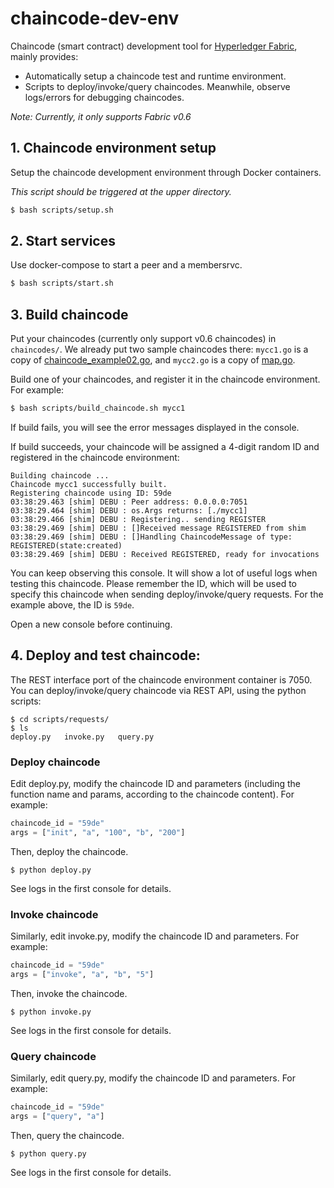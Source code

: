 # chaincode-dev-env

Chaincode (smart contract) development tool for [Hyperledger Fabric](https://github.com/hyperledger/fabric), mainly provides:

* Automatically setup a chaincode test and runtime environment.
* Scripts to deploy/invoke/query chaincodes. Meanwhile, observe logs/errors for debugging chaincodes.

*Note: Currently, it only supports Fabric v0.6*

## 1. Chaincode environment setup

Setup the chaincode development environment through Docker containers.

*This script should be triggered at the upper directory.*

```sh
$ bash scripts/setup.sh
```

## 2. Start services

Use docker-compose to start a peer and a membersrvc.

```sh
$ bash scripts/start.sh
```

## 3. Build chaincode

Put your chaincodes (currently only support v0.6 chaincodes) in `chaincodes/`. We already put two sample chaincodes there: `mycc1.go` is a copy of [chaincode_example02.go](https://github.com/hyperledger/fabric/blob/v0.6/examples/chaincode/go/chaincode_example02/chaincode_example02.go), and `mycc2.go` is a copy of [map.go](https://github.com/hyperledger/fabric/blob/v0.6/examples/chaincode/go/map/map.go).

Build one of your chaincodes, and register it in the chaincode environment. For example:

```sh
$ bash scripts/build_chaincode.sh mycc1
```

If build fails, you will see the error messages displayed in the console.

If build succeeds, your chaincode will be assigned a 4-digit random ID and registered in the chaincode environment:

```
Building chaincode ...
Chaincode mycc1 successfully built.
Registering chaincode using ID: 59de
03:38:29.463 [shim] DEBU : Peer address: 0.0.0.0:7051
03:38:29.464 [shim] DEBU : os.Args returns: [./mycc1]
03:38:29.466 [shim] DEBU : Registering.. sending REGISTER
03:38:29.469 [shim] DEBU : []Received message REGISTERED from shim
03:38:29.469 [shim] DEBU : []Handling ChaincodeMessage of type: REGISTERED(state:created)
03:38:29.469 [shim] DEBU : Received REGISTERED, ready for invocations
```

You can keep observing this console. It will show a lot of useful logs when testing this chaincode. Please remember the ID, which will be used to specify this chaincode when sending deploy/invoke/query requests. For the example above, the ID is `59de`.

Open a new console before continuing.

## 4. Deploy and test chaincode:

The REST interface port of the chaincode environment container is 7050. You can deploy/invoke/query chaincode via REST API, using the python scripts:

```
$ cd scripts/requests/
$ ls
deploy.py   invoke.py   query.py
```

### Deploy chaincode

Edit deploy.py, modify the chaincode ID and parameters (including the function name and params, according to the chaincode content). For example:

```python
chaincode_id = "59de"
args = ["init", "a", "100", "b", "200"]
```

Then, deploy the chaincode.

```
$ python deploy.py
```

See logs in the first console for details.

### Invoke chaincode

Similarly, edit invoke.py, modify the chaincode ID and parameters. For example:

```python
chaincode_id = "59de"
args = ["invoke", "a", "b", "5"]
```

Then, invoke the chaincode.

```
$ python invoke.py
```

See logs in the first console for details.

### Query chaincode

Similarly, edit query.py, modify the chaincode ID and parameters. For example:

```python
chaincode_id = "59de"
args = ["query", "a"]
```

Then, query the chaincode.

```
$ python query.py
```

See logs in the first console for details.
